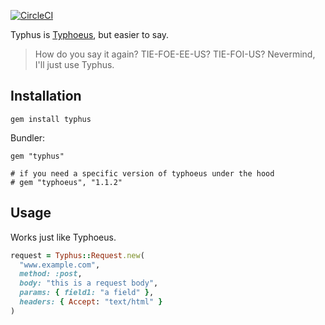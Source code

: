[![CircleCI](https://circleci.com/gh/joeyschoblaska/typhus/tree/master.svg?style=shield)](https://circleci.com/gh/joeyschoblaska/typhus/tree/master)

Typhus is [Typhoeus](https://github.com/typhoeus/typhoeus), but easier to say.

> How do you say it again? TIE-FOE-EE-US? TIE-FOI-US? Nevermind, I'll just use Typhus.

## Installation

```
gem install typhus
```

Bundler:
```
gem "typhus"

# if you need a specific version of typhoeus under the hood
# gem "typhoeus", "1.1.2"
```

## Usage

Works just like Typhoeus.

```ruby
request = Typhus::Request.new(
  "www.example.com",
  method: :post,
  body: "this is a request body",
  params: { field1: "a field" },
  headers: { Accept: "text/html" }
)
```
